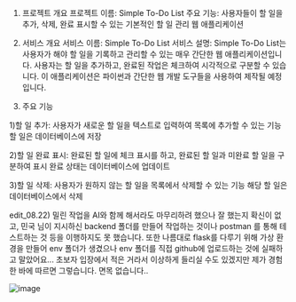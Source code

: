 1. 프로젝트 개요
프로젝트 이름: Simple To-Do List
주요 기능: 사용자들이 할 일을 추가, 삭제, 완료 표시할 수 있는 기본적인 할 일 관리 웹 애플리케이션

3. 서비스 개요
서비스 이름: Simple To-Do List
서비스 설명: Simple To-Do List는 사용자가 해야 할 일을 기록하고 관리할 수 있는 매우 간단한 웹 애플리케이션입니다. 사용자는 할 일을 추가하고, 완료된 작업은 체크하여 시각적으로 구분할 수 있습니다. 이 애플리케이션은 파이썬과 간단한 웹 개발 도구들을 사용하여 제작될 예정입니다.

4. 주요 기능

1)할 일 추가: 
  사용자가 새로운 할 일을 텍스트로 입력하여 목록에 추가할 수 있는 기능
  할 일은 데이터베이스에 저장

2)할 일 완료 표시: 
  완료된 할 일에 체크 표시를 하고, 완료된 할 일과 미완료 할 일을 구분하여 표시
  완료 상태는 데이터베이스에 업데이트

3)할 일 삭제: 
  사용자가 원하지 않는 할 일을 목록에서 삭제할 수 있는 기능
  해당 할 일은 데이터베이스에서 삭제

edit_08.22) 밀린 작업을 AI와 함께 해서라도 마무리하려 했으나 잘 했는지 확신이 없고, 민국 님이 지시하신 backend 폴더를 만들어 작업하는 것이나 postman 를 통해 테스트하는 것 등을 이행하지도 못 했습니다. 또한 나름대로 flask를 다루기 위해 가상 환경을 만들어 env 폴더가 생겼으나 env 폴더를 직접 github에 업로드하는 것에 실패하고 말았어요... 초보자 입장에서 적은 거라서 이상하게 들리실 수도 있겠지만 제가 경험한 바에 따르면 그렇습니다.
면목 없습니다..

  ![image](https://github.com/user-attachments/assets/22683cd7-df67-4933-be95-8ea1df9cae4e)

